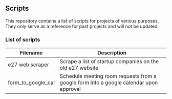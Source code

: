 ## Scripts

This repository contains a list of scripts for projects of various purposes. They only serve as a reference for past projects and will not be updated.

### List of scripts
|Filename|Description|
|---|---|
|e27 web scraper|Scrape a list of startup companies on the old e27 website|
|form_to_google_cal|Schedule meeting room requests from a google form into a google calendar upon approval|
